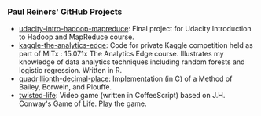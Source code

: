 ### Paul Reiners' GitHub Projects

* [udacity-intro-hadoop-mapreduce](http://paul-reiners.github.io/udacity-intro-hadoop-mapreduce/)</b>: Final project for Udacity Introduction to Hadoop and MapReduce course.
* [kaggle-the-analytics-edge](http://paul-reiners.github.io/kaggle-the-analytics-edge/): Code for private Kaggle competition held as part of MITx : 15.071x The Analytics Edge course.  Illustrates my knowledge of data analytics techniques including random forests and logistic regression.  Written in R.
* [quadrillionth-decimal-place](http://paul-reiners.github.io/quadrillionth-decimal-place/)</b></a>: Implementation (in C) of a Method of Bailey, Borwein, and Plouffe.
* [twisted-life](http://paul-reiners.github.io/twisted-life/): Video game (written in CoffeeScript) based on J.H. Conway's Game of Life.  [Play](http://www.automatous-monk.com/twistedlife/) the game.
